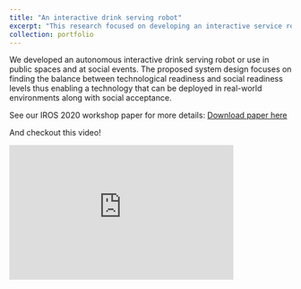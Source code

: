 ```yaml
---
title: "An interactive drink serving robot"
excerpt: "This research focused on developing an interactive service robot that can be deployed in real world environments along with the social acceptance."
collection: portfolio
---
```

We developed an autonomous interactive drink serving robot or use in public spaces and at social events. The proposed system design focuses on finding the balance between technological readiness and social readiness levels thus enabling a technology that can be deployed in real-world environments along with social acceptance.

See our IROS 2020 workshop paper for more details:
[Download paper here](https://ras.papercept.net/proceedings/IROS20/3624.pdf)

And checkout this video!
<iframe width="400" height="240" src="https://www.youtube.com/embed/GzFiDsX_Q_A" title="YouTube video player" frameborder="0" allow="accelerometer; autoplay; clipboard-write; encrypted-media; gyroscope; picture-in-picture" allowfullscreen></iframe>